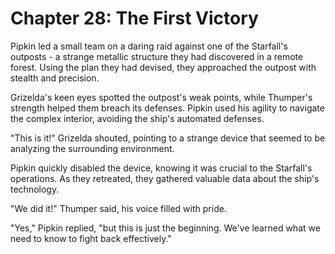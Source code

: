 # Chapter 28: The First Victory

Pipkin led a small team on a daring raid against one of the Starfall's outposts - a strange metallic structure they had discovered in a remote forest. Using the plan they had devised, they approached the outpost with stealth and precision.

Grizelda's keen eyes spotted the outpost's weak points, while Thumper's strength helped them breach its defenses. Pipkin used his agility to navigate the complex interior, avoiding the ship's automated defenses.

"This is it!" Grizelda shouted, pointing to a strange device that seemed to be analyzing the surrounding environment.

Pipkin quickly disabled the device, knowing it was crucial to the Starfall's operations. As they retreated, they gathered valuable data about the ship's technology.

"We did it!" Thumper said, his voice filled with pride.

"Yes," Pipkin replied, "but this is just the beginning. We've learned what we need to know to fight back effectively."
